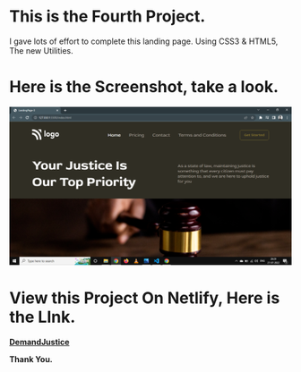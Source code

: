 # This is the Fourth Project.

I gave lots of effort to complete this landing page. Using CSS3 & HTML5, The new Utilities.

# Here is the Screenshot, take a look.

![Project-03](Overview.png)

# View this Project On Netlify, Here is the LInk.

**[DemandJustice](https://demandjustice.netlify.app/)**

**Thank You.**
